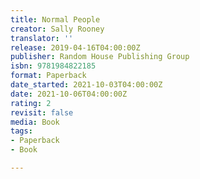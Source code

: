 ```yaml
---
title: Normal People
creator: Sally Rooney
translator: ''
release: 2019-04-16T04:00:00Z
publisher: Random House Publishing Group
isbn: 9781984822185
format: Paperback
date_started: 2021-10-03T04:00:00Z
date: 2021-10-06T04:00:00Z
rating: 2
revisit: false
media: Book
tags:
- Paperback
- Book

---
```

